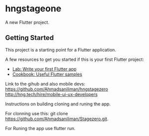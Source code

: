 # hngstageone

A new Flutter project.

## Getting Started

This project is a starting point for a Flutter application.

A few resources to get you started if this is your first Flutter project:

- [Lab: Write your first Flutter app](https://docs.flutter.dev/get-started/codelab)
- [Cookbook: Useful Flutter samples](https://docs.flutter.dev/cookbook)

Link to the gihub and also mobile devs:
https://github.com/Ahmadsaniliman/hngstagezero
http://hng.tech/hire/mobile-ui-ux-developers

Instructions on building cloning and runing the app.

For clonning use this:
git clone https://github.com/Ahmadsaniliman/Stagezero.git.

For Runing the app use 
flutter run.
